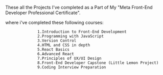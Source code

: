 These all the Projects I've completed as a Part of My "Meta Front-End Developer Professional Certificate".

where i've completed these following courses:

                  1.Introduction to Front-End Development
                  2.Programming with JavaScript
                  3.Version Control
                  4.HTML and CSS in depth
                  5.React Basics
                  6.Advanced React
                  7.Principles of UX/UI Design
                  8.Front-End Developer Capstone (Little Lemon Project)
                  9.Coding Interview Preparation
